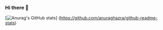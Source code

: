 ### Hi there 👋
 
[![Anurag's GitHub stats](https://github-readme-stats.vercel.app/api?username=EliveltonCotrim&show_icons=true&theme=dark)]    (https://github.com/anuraghazra/github-readme-stats)
    


<!--
**EliveltonCotrim/EliveltonCotrim** is a ✨ _special_ ✨ repository because its `README.md` (this file) appears on your GitHub profile.

Here are some ideas to get you started:

- 🔭 I’m currently working on ...
- 🌱 I’m currently learning ...
- 👯 I’m looking to collaborate on ...
- 🤔 I’m looking for help with ...
- 💬 Ask me about ...
- 📫 How to reach me: ...
- 😄 Pronouns: ...
- ⚡ Fun fact: ...
-->
